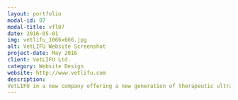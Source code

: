 ```yaml
---
layout: portfolio
modal-id: 07
modal-title: vfl07
date: 2016-05-01
img: vetlifu_1066x666.jpg
alt: VetLIFU Website Screenshot
project-date: May 2016
client: VetLIFU Ltd.
category: Website Design
website: http://www.vetlifu.com
description: 
VetLIFU in a new company offering a new generation of therapeutic ultrasound to animals. VetLIFU wanted a modern responsive websites to reflect this exciting new technology for the vet world, giving us creative freedom to design it. We were excited to develop a beauitful website for VetLIFU, which they love.
---
```

